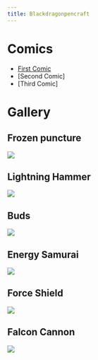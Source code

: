 ```yaml
---
title: Blackdragonpencraft
---
```


# Comics
- [First Comic](https://github.com/Maburke/Blackdragonpencraft/blob/master/Comic1.md)
- [Second Comic]
- [Third Comic]

# Gallery


## Frozen puncture
![](https://github.com/Maburke/Blackdragonpencraft/blob/master/Bdpc_images/img1.jpg?raw=true)

## Lightning Hammer
![](https://github.com/Maburke/Blackdragonpencraft/blob/master/Bdpc_images/img2.jpg?raw=true)

## Buds
![](https://github.com/Maburke/Blackdragonpencraft/blob/master/Bdpc_images/img3.jpg?raw=true)

## Energy Samurai
![](https://github.com/Maburke/Blackdragonpencraft/blob/master/Bdpc_images/img4.jpg?raw=true)

## Force Shield
![](https://github.com/Maburke/Blackdragonpencraft/blob/master/Bdpc_images/img5.jpg?raw=true)

## Falcon Cannon
![](https://github.com/Maburke/Blackdragonpencraft/blob/master/Bdpc_images/img6.jpg?raw=true)

